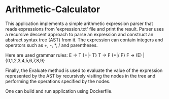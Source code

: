 # Arithmetic-Calculator
This application implements a simple arithmetic expression parser that reads expressions from 'expression.txt' file and print the result. 
Parser uses a recursive descent approach to parse an expression and construct an abstract syntax tree (AST) from it. The expression can contain integers and operators such as +, -, *, / and parentheses.

Here are used grammar rules:
E -> T {+|- T}
T -> F {*|/ F}
F -> (E) | {0,1,2,3,4,5,6,7,8,9}

Finally, the Evaluate method is used to evaluate the value of the expression represented by the AST by recursively visiting the nodes in the tree and performing the operations specified by the nodes.

One can build and run application using Dockerfile.




